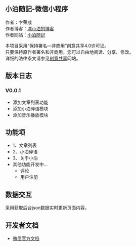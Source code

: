 ## 小泊随記-微信小程序


作者：卞荣成 <br>
作者博客：[漂小泊的博客](https://www.itsolotime.com/blog) <br>
作者网站：[小泊随記](https://www.itsolotime.com) <br>

本项目采用“保持署名—非商用”创意共享4.0许可证。<br>
只要保持原作者署名和非商用，您可以自由地阅读、分享、修改。<br>
详细的法律条文请参见[创意共享](https://creativecommons.org/licenses/by-nc/4.0/)网站。<br>

## 版本日志
### V0.0.1
- 添加文章列表功能
- 添加小泊碎语模块
- 添加音乐播放模块


## 功能项
- 1、文章列表
- 2、小泊碎语
- 3、关于小泊
- 其他功能开发中...
	- 评论
	- 用户注册

## 数据交互
采用获取后台json数据实时更新页面内容。

## 开发者文档

- [微信官方文档](https://mp.weixin.qq.com/debug/wxadoc/dev/)
